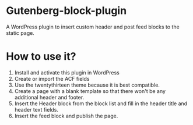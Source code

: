 # Gutenberg-block-plugin
A WordPress plugin to insert custom header and post feed blocks to the static page.
# How to use it?
1. Install and activate this plugin in WordPress
2. Create or import the ACF fields
3. Use the twentythirteen theme because it is best compatible.
4. Create a page with a blank template so that there won't be any additional header and footer.
5. Insert the Header block from the block list and fill in the header title and header text fields.
6. Insert the feed block and publish the page.

